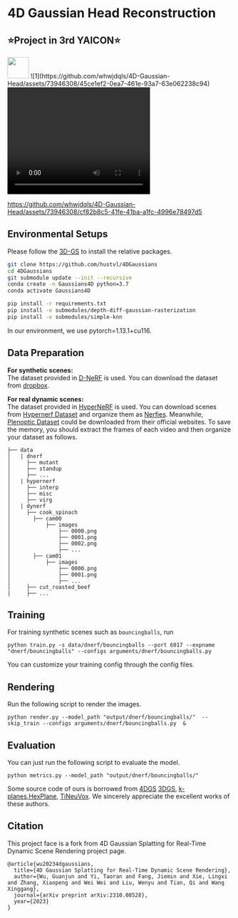 # 4D Gaussian Head Reconstruction
## ⭐Project in 3rd YAICON⭐
<img src="[https://github.com/favicon.ico](https://github.com/whwjdqls/4D-Gaussian-Head/assets/73946308/45ce1ef2-0ea7-461e-93a7-63e062238c94)" width="48">
![1](https://github.com/whwjdqls/4D-Gaussian-Head/assets/73946308/45ce1ef2-0ea7-461e-93a7-63e062238c94)
<video width="320" height="240" controls>
  <source src="[assets/teaservideo.mp4](https://github.com/whwjdqls/4D-Gaussian-Head/assets/73946308/7b5eda41-0f61-471b-afcb-5adc61aee8db)" type="video/mp4">
</video>



https://github.com/whwjdqls/4D-Gaussian-Head/assets/73946308/cf82b8c5-41fe-41ba-a1fc-4996e78497d5


## Environmental Setups
Please follow the [3D-GS](https://github.com/graphdeco-inria/gaussian-splatting) to install the relative packages.
```bash
git clone https://github.com/hustvl/4DGaussians
cd 4DGaussians
git submodule update --init --recursive
conda create -n Gaussians4D python=3.7 
conda activate Gaussians4D

pip install -r requirements.txt
pip install -e submodules/depth-diff-gaussian-rasterization
pip install -e submodules/simple-knn
```
In our environment, we use pytorch=1.13.1+cu116.
## Data Preparation
**For synthetic scenes:**  
The dataset provided in [D-NeRF](https://github.com/albertpumarola/D-NeRF) is used. You can download the dataset from [dropbox](https://www.dropbox.com/s/0bf6fl0ye2vz3vr/data.zip?dl=0).

**For real dynamic scenes:**  
The dataset provided in [HyperNeRF](https://github.com/google/hypernerf) is used. You can download scenes from [Hypernerf Dataset](https://github.com/google/hypernerf/releases/tag/v0.1) and organize them as [Nerfies](https://github.com/google/nerfies#datasets). Meanwhile, [Plenoptic Dataset](https://github.com/facebookresearch/Neural_3D_Video) could be downloaded from their official websites. To save the memory, you should extract the frames of each video and then organize your dataset as follows.
```
├── data
│   | dnerf 
│     ├── mutant
│     ├── standup 
│     ├── ...
│   | hypernerf
│     ├── interp
│     ├── misc
│     ├── virg
│   | dynerf
│     ├── cook_spinach
│       ├── cam00
│           ├── images
│               ├── 0000.png
│               ├── 0001.png
│               ├── 0002.png
│               ├── ...
│       ├── cam01
│           ├── images
│               ├── 0000.png
│               ├── 0001.png
│               ├── ...
│     ├── cut_roasted_beef
|     ├── ...
```


## Training
For training synthetic scenes such as `bouncingballs`, run 
``` 
python train.py -s data/dnerf/bouncingballs --port 6017 --expname "dnerf/bouncingballs" --configs arguments/dnerf/bouncingballs.py 
``` 
You can customize your training config through the config files.
## Rendering
Run the following script to render the images.  

```
python render.py --model_path "output/dnerf/bouncingballs/"  --skip_train --configs arguments/dnerf/bouncingballs.py  &
```


## Evaluation
You can just run the following script to evaluate the model.  

```
python metrics.py --model_path "output/dnerf/bouncingballs/" 
```

Some source code of ours is borrowed from [4DGS](https://github.com/hustvl/4DGaussians) [3DGS](https://github.com/graphdeco-inria/gaussian-splatting), [k-planes](https://github.com/Giodiro/kplanes_nerfstudio),[HexPlane](https://github.com/Caoang327/HexPlane), [TiNeuVox](https://github.com/hustvl/TiNeuVox). We sincerely appreciate the excellent works of these authors.

## Citation
This project face is a fork from 4D Gaussian Splatting for Real-Time Dynamic Scene Rendering project page. 
```
@article{wu20234dgaussians,
  title={4D Gaussian Splatting for Real-Time Dynamic Scene Rendering},
  author={Wu, Guanjun and Yi, Taoran and Fang, Jiemin and Xie, Lingxi and Zhang, Xiaopeng and Wei Wei and Liu, Wenyu and Tian, Qi and Wang Xinggang},
  journal={arXiv preprint arXiv:2310.08528},
  year={2023}
}

```
